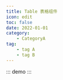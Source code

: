 ```yaml
---
title: Table 表格组件
icon: edit
toc: false
date: 2022-01-01
category:
    - CategoryA
tag:
    - tag A
    - tag B
---
```


::: demo
<dataPage></dataPage>
:::
